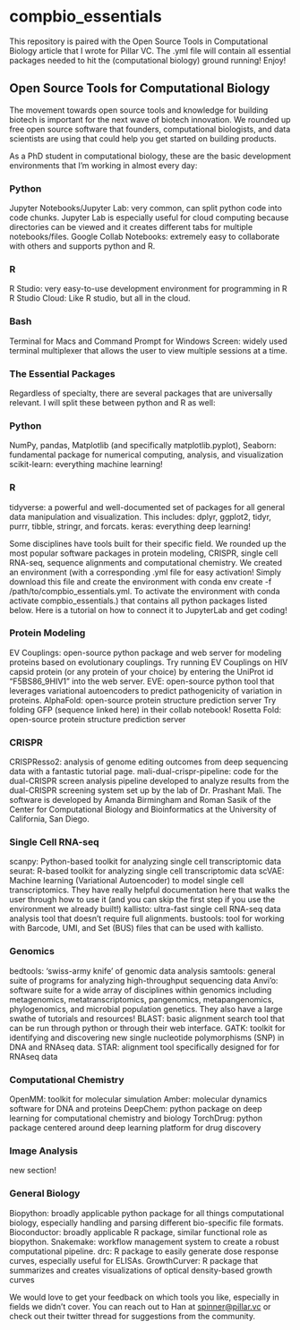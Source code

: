 # compbio_essentials

This repository is paired with the Open Source Tools in Computational Biology article that I wrote for Pillar VC. 
The .yml file will contain all essential packages needed to hit the (computational biology) ground running! Enjoy!


## Open Source Tools for Computational Biology

The movement towards open source tools and knowledge for building biotech is important for the next wave of biotech innovation. We rounded up free open source software that founders, computational biologists, and data scientists are using that could help you get started on building products.

As a PhD student in computational biology, these are the basic development environments that I’m working in almost every day:

### Python
Jupyter Notebooks/Jupyter Lab: very common, can split python code into code chunks. Jupyter Lab is especially useful for cloud computing because directories can be viewed and it creates different tabs for multiple notebooks/files.
Google Collab Notebooks: extremely easy to collaborate with others and supports python and R.
### R
R Studio: very easy-to-use development environment for programming in R
R Studio Cloud: Like R studio, but all in the cloud.
### Bash
Terminal for Macs and Command Prompt for Windows
Screen: widely used terminal multiplexer that allows the user to view multiple sessions at a time.

### The Essential Packages
Regardless of specialty, there are several packages that are universally relevant. I will split these between python and R as well:

### Python
NumPy, pandas, Matplotlib (and specifically matplotlib.pyplot), Seaborn: fundamental package for numerical computing, analysis, and visualization
scikit-learn: everything machine learning!

### R
tidyverse: a powerful and well-documented set of packages for all general data manipulation and visualization. This includes: dplyr, ggplot2, tidyr, purrr, tibble, stringr, and forcats.
keras: everything deep learning!

Some disciplines have tools built for their specific field. We rounded up the most popular software packages in protein modeling, CRISPR, single cell RNA-seq, sequence alignments and computational chemistry. We created an environment (with a corresponding .yml file for easy activation! Simply download this file and create the environment with conda env create -f /path/to/compbio_essentials.yml. To activate the environment with conda activate compbio_essentials.) that contains all python packages listed below. Here is a tutorial on how to connect it to JupyterLab and get coding!

### Protein Modeling
EV Couplings: open-source python package and web server for modeling proteins based on evolutionary couplings.
Try running EV Couplings on HIV capsid protein (or any protein of your choice) by entering the UniProt id “F5BS86_9HIV1” into the web server.
EVE: open-source python tool that leverages variational autoencoders to predict pathogenicity of variation in proteins.
AlphaFold: open-source protein structure prediction server
Try folding GFP (sequence linked here) in their collab notebook!
Rosetta Fold: open-source protein structure prediction server

### CRISPR
CRISPResso2: analysis of genome editing outcomes from deep sequencing data with a fantastic tutorial page.
mali-dual-crispr-pipeline: code for the dual-CRISPR screen analysis pipeline developed to analyze results from the dual-CRISPR screening system set up by the lab of Dr. Prashant Mali. The software is developed by Amanda Birmingham and Roman Sasik of the Center for Computational Biology and Bioinformatics at the University of California, San Diego.

### Single Cell RNA-seq
scanpy: Python-based toolkit for analyzing single cell transcriptomic data
seurat: R-based toolkit for analyzing single cell transcriptomic data
scVAE: Machine learning (Variational Autoencoder) to model single cell transcriptomics. They have really helpful documentation here that walks the user through how to use it (and you can skip the first step if you use the environment we already built!)
kallisto:  ultra-fast single cell RNA-seq data analysis tool that doesn’t require full alignments.
bustools: tool for working with Barcode, UMI, and Set (BUS) files that can be used with kallisto.

### Genomics
bedtools: ‘swiss-army knife’ of genomic data analysis
samtools: general suite of programs for analyzing high-throughput sequencing data
Anvi’o: software suite for a wide array of disciplines within genomics including metagenomics, metatranscriptomics, pangenomics, metapangenomics, phylogenomics, and microbial population genetics. They also have a large swathe of tutorials and resources!
BLAST: basic alignment search tool that can be run through python or through their web interface.
GATK: toolkit for identifying and discovering new single nucleotide polymorphisms (SNP) in DNA and RNAseq data.
STAR: alignment tool specifically designed for for RNAseq data

### Computational Chemistry
OpenMM: toolkit for molecular simulation
Amber: molecular dynamics software for DNA and proteins
DeepChem: python package on deep learning for computational chemistry and biology
TorchDrug: python package centered around deep learning platform for drug discovery

### Image Analysis
new section!

### General Biology
Biopython: broadly applicable python package for all things computational biology, especially handling and parsing different bio-specific file formats.
Bioconductor: broadly applicable R package, similar functional role as biopython.
Snakemake: workflow management system to create a robust computational pipeline.
drc: R package to easily generate dose response curves, especially useful for ELISAs.
GrowthCurver:  R package that summarizes and creates visualizations of optical density-based growth curves

We would love to get your feedback on which tools you like, especially in fields we didn’t cover. You can reach out to Han at spinner@pillar.vc or check out their twitter thread for suggestions from the community.
